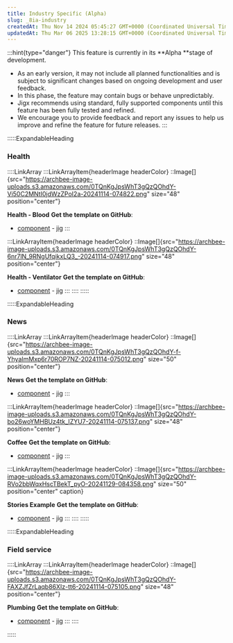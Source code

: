 ```yaml
---
title: Industry Specific (Alpha)
slug: _8ia-industry
createdAt: Thu Nov 14 2024 05:45:27 GMT+0000 (Coordinated Universal Time)
updatedAt: Thu Mar 06 2025 13:28:15 GMT+0000 (Coordinated Universal Time)
---
```


:::hint{type="danger"}
This feature is currently in its **Alpha **stage of development.

- As an early version, it may not include all planned functionalities and is subject to significant changes based on ongoing development and user feedback.
- In this phase, the feature may contain bugs or behave unpredictably.
- Jigx recommends using standard, fully supported components until this feature has been fully tested and refined.
- We encourage you to provide feedback and report any issues to help us improve and refine the feature for future releases.
:::

:::::ExpandableHeading
### Health

::::LinkArray
:::LinkArrayItem{headerImage headerColor}
::Image[]{src="https://archbee-image-uploads.s3.amazonaws.com/0TQnKgJpsWhT3gQzQOhdY-Vi50C2MNtI0jdWzZPoI2a-20241114-074822.png" size="48" position="center"}

**Health - Blood**
**Get the template on GitHub**:
- [component](https://github.com/jigx-com/jigx-samples/blob/main/quickstart/jigx-samples/components/templates/health/blood.jigx)
\- [jig](https://github.com/jigx-com/jigx-samples/blob/d5eb38a64423482ed10703b0b2889709beee309c/quickstart/jigx-samples/jigs/custom-components/templates/health/blood.jigx)
:::

:::LinkArrayItem{headerImage headerColor}
::Image[]{src="https://archbee-image-uploads.s3.amazonaws.com/0TQnKgJpsWhT3gQzQOhdY-6nr7lN_9RNgUfqikxLQ3_-20241114-074917.png" size="48" position="center"}

**Health - Ventilator**
**Get the template on GitHub**:
- [component](https://github.com/jigx-com/jigx-samples/blob/main/quickstart/jigx-samples/components/templates/health/ventilator.jigx)
\- [jig](https://github.com/jigx-com/jigx-samples/blob/d5eb38a64423482ed10703b0b2889709beee309c/quickstart/jigx-samples/jigs/custom-components/templates/health/ventilator.jigx)
:::
::::
:::::

:::::ExpandableHeading
### News

::::LinkArray
:::LinkArrayItem{headerImage headerColor}
::Image[]{src="https://archbee-image-uploads.s3.amazonaws.com/0TQnKgJpsWhT3gQzQOhdY-f-YhyaImMxp6r70ROP7NZ-20241114-075012.png" size="50" position="center"}

**News**
**Get the template on GitHub**:
- [component](https://github.com/jigx-com/jigx-samples/blob/main/quickstart/jigx-samples/components/molecules-organisms/news/news-categories.jigx)
\- [jig](https://github.com/jigx-com/jigx-samples/blob/d5eb38a64423482ed10703b0b2889709beee309c/quickstart/jigx-samples/jigs/custom-components/templates/news/news.jigx)
:::

:::LinkArrayItem{headerImage headerColor}
::Image[]{src="https://archbee-image-uploads.s3.amazonaws.com/0TQnKgJpsWhT3gQzQOhdY-bo26woYMHBUz4tk_IZYU7-20241114-075137.png" size="48" position="center"}

**Coffee**
**Get the template on GitHub**:
- [component](https://github.com/jigx-com/jigx-samples/tree/main/quickstart/jigx-samples/components/templates/coffee)
\- [jig](https://github.com/jigx-com/jigx-samples/blob/d5eb38a64423482ed10703b0b2889709beee309c/quickstart/jigx-samples/jigs/custom-components/templates/hospitality/coffee.jigx)
:::

:::LinkArrayItem{headerImage headerColor}
::Image[]{src="https://archbee-image-uploads.s3.amazonaws.com/0TQnKgJpsWhT3gQzQOhdY-RVo2bbWqxHscTBekT_pyO-20241129-084358.png" size="50" position="center" caption}

**Stories Example**
**Get the template on GitHub**:
- [component](https://github.com/jigx-com/jigx-samples/tree/main/quickstart/jigx-samples/components/templates/coffee)
\- jig
:::
::::
:::::

:::::ExpandableHeading
### Field service

::::LinkArray
:::LinkArrayItem{headerImage headerColor}
::Image[]{src="https://archbee-image-uploads.s3.amazonaws.com/0TQnKgJpsWhT3gQzQOhdY-FAXZJfZrLaqb86XIz-tt6-20241114-075105.png" size="48" position="center"}

**Plumbing**
**Get the template on GitHub**:
- [component](https://github.com/jigx-com/jigx-samples/tree/main/quickstart/jigx-samples/components/templates/plumbing)
\- [jig](https://github.com/jigx-com/jigx-samples/blob/d5eb38a64423482ed10703b0b2889709beee309c/quickstart/jigx-samples/jigs/custom-components/templates/plumbing/plumbing.jigx)
:::
::::


:::::








